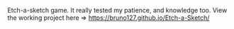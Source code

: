 Etch-a-sketch game. It really tested my patience, and knowledge too. 
View the working project here => https://bruno127.github.io/Etch-a-Sketch/

